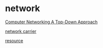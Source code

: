 # network

[Computer Networking A Top-Down Approach](./Computer%20Networking%20A%20Top-Down%20Approach.md)

[network carrier](./network%20carrier.md)

[resource](./resource.md)